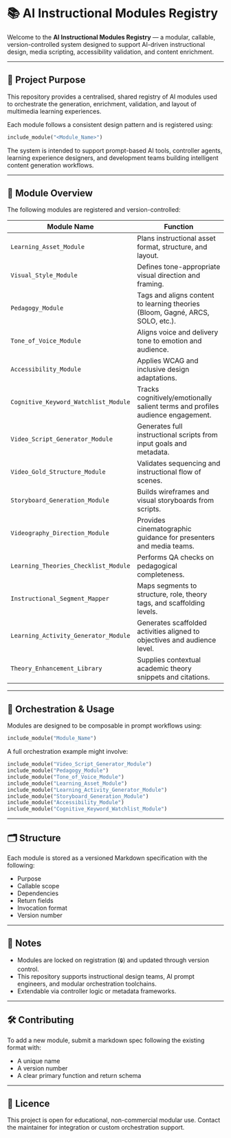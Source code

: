 # 📚 AI Instructional Modules Registry

Welcome to the **AI Instructional Modules Registry** — a modular, callable, version-controlled system designed to support AI-driven instructional design, media scripting, accessibility validation, and content enrichment.

---

## 🎯 Project Purpose

This repository provides a centralised, shared registry of AI modules used to orchestrate the generation, enrichment, validation, and layout of multimedia learning experiences.

Each module follows a consistent design pattern and is registered using:

```python
include_module("<Module_Name>")
```

The system is intended to support prompt-based AI tools, controller agents, learning experience designers, and development teams building intelligent content generation workflows.

---

## 🧩 Module Overview

The following modules are registered and version-controlled:

| Module Name                          | Function                                                                                   |
|-------------------------------------|--------------------------------------------------------------------------------------------|
| `Learning_Asset_Module`             | Plans instructional asset format, structure, and layout.                                  |
| `Visual_Style_Module`               | Defines tone-appropriate visual direction and framing.                                    |
| `Pedagogy_Module`                   | Tags and aligns content to learning theories (Bloom, Gagné, ARCS, SOLO, etc.).            |
| `Tone_of_Voice_Module`              | Aligns voice and delivery tone to emotion and audience.                                   |
| `Accessibility_Module`              | Applies WCAG and inclusive design adaptations.                                             |
| `Cognitive_Keyword_Watchlist_Module`| Tracks cognitively/emotionally salient terms and profiles audience engagement.            |
| `Video_Script_Generator_Module`     | Generates full instructional scripts from input goals and metadata.                       |
| `Video_Gold_Structure_Module`       | Validates sequencing and instructional flow of scenes.                                    |
| `Storyboard_Generation_Module`      | Builds wireframes and visual storyboards from scripts.                                    |
| `Videography_Direction_Module`      | Provides cinematographic guidance for presenters and media teams.                         |
| `Learning_Theories_Checklist_Module`| Performs QA checks on pedagogical completeness.                                           |
| `Instructional_Segment_Mapper`      | Maps segments to structure, role, theory tags, and scaffolding levels.                    |
| `Learning_Activity_Generator_Module`| Generates scaffolded activities aligned to objectives and audience level.                 |
| `Theory_Enhancement_Library`        | Supplies contextual academic theory snippets and citations.                               |

---

## 🔁 Orchestration & Usage

Modules are designed to be composable in prompt workflows using:

```python
include_module("Module_Name")
```

A full orchestration example might involve:

```python
include_module("Video_Script_Generator_Module")
include_module("Pedagogy_Module")
include_module("Tone_of_Voice_Module")
include_module("Learning_Asset_Module")
include_module("Learning_Activity_Generator_Module")
include_module("Storyboard_Generation_Module")
include_module("Accessibility_Module")
include_module("Cognitive_Keyword_Watchlist_Module")
```

---

## 🗂 Structure

Each module is stored as a versioned Markdown specification with the following:

- Purpose
- Callable scope
- Dependencies
- Return fields
- Invocation format
- Version number

---

## 📌 Notes

- Modules are locked on registration (`🔒`) and updated through version control.
- This repository supports instructional design teams, AI prompt engineers, and modular orchestration toolchains.
- Extendable via controller logic or metadata frameworks.

---

## 🛠 Contributing

To add a new module, submit a markdown spec following the existing format with:

- A unique name
- A version number
- A clear primary function and return schema

---

## 📄 Licence

This project is open for educational, non-commercial modular use. Contact the maintainer for integration or custom orchestration support.
